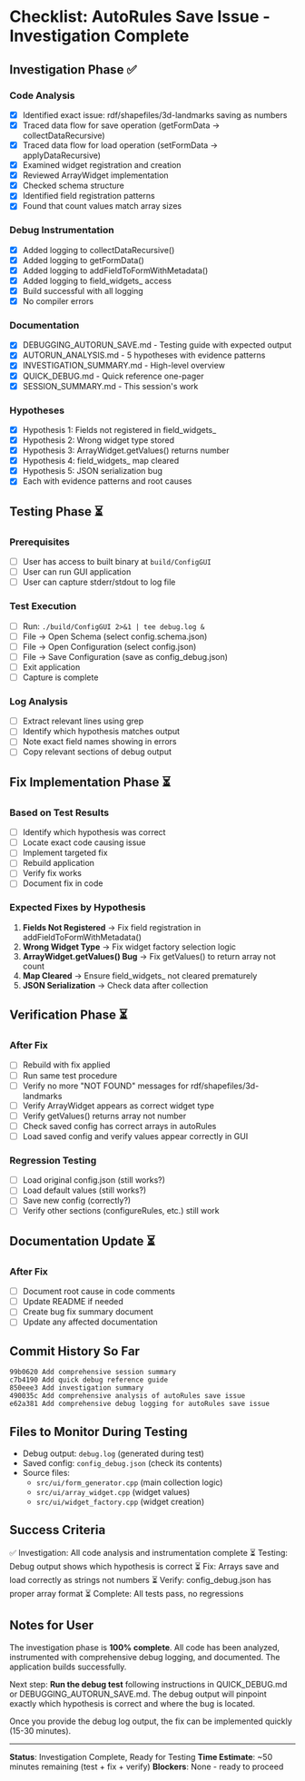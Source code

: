 # Checklist: AutoRules Save Issue - Investigation Complete

## Investigation Phase ✅

### Code Analysis
- [x] Identified exact issue: rdf/shapefiles/3d-landmarks saving as numbers
- [x] Traced data flow for save operation (getFormData → collectDataRecursive)
- [x] Traced data flow for load operation (setFormData → applyDataRecursive)
- [x] Examined widget registration and creation
- [x] Reviewed ArrayWidget implementation
- [x] Checked schema structure
- [x] Identified field registration patterns
- [x] Found that count values match array sizes

### Debug Instrumentation
- [x] Added logging to collectDataRecursive()
- [x] Added logging to getFormData()
- [x] Added logging to addFieldToFormWithMetadata()
- [x] Added logging to field_widgets_ access
- [x] Build successful with all logging
- [x] No compiler errors

### Documentation
- [x] DEBUGGING_AUTORUN_SAVE.md - Testing guide with expected output
- [x] AUTORUN_ANALYSIS.md - 5 hypotheses with evidence patterns
- [x] INVESTIGATION_SUMMARY.md - High-level overview
- [x] QUICK_DEBUG.md - Quick reference one-pager
- [x] SESSION_SUMMARY.md - This session's work

### Hypotheses
- [x] Hypothesis 1: Fields not registered in field_widgets_
- [x] Hypothesis 2: Wrong widget type stored
- [x] Hypothesis 3: ArrayWidget.getValues() returns number
- [x] Hypothesis 4: field_widgets_ map cleared
- [x] Hypothesis 5: JSON serialization bug
- [x] Each with evidence patterns and root causes

## Testing Phase ⏳

### Prerequisites
- [ ] User has access to built binary at `build/ConfigGUI`
- [ ] User can run GUI application
- [ ] User can capture stderr/stdout to log file

### Test Execution
- [ ] Run: `./build/ConfigGUI 2>&1 | tee debug.log &`
- [ ] File → Open Schema (select config.schema.json)
- [ ] File → Open Configuration (select config.json)
- [ ] File → Save Configuration (save as config_debug.json)
- [ ] Exit application
- [ ] Capture is complete

### Log Analysis
- [ ] Extract relevant lines using grep
- [ ] Identify which hypothesis matches output
- [ ] Note exact field names showing in errors
- [ ] Copy relevant sections of debug output

## Fix Implementation Phase ⏳

### Based on Test Results
- [ ] Identify which hypothesis was correct
- [ ] Locate exact code causing issue
- [ ] Implement targeted fix
- [ ] Rebuild application
- [ ] Verify fix works
- [ ] Document fix in code

### Expected Fixes by Hypothesis
1. **Fields Not Registered** → Fix field registration in addFieldToFormWithMetadata()
2. **Wrong Widget Type** → Fix widget factory selection logic
3. **ArrayWidget.getValues() Bug** → Fix getValues() to return array not count
4. **Map Cleared** → Ensure field_widgets_ not cleared prematurely
5. **JSON Serialization** → Check data after collection

## Verification Phase ⏳

### After Fix
- [ ] Rebuild with fix applied
- [ ] Run same test procedure
- [ ] Verify no more "NOT FOUND" messages for rdf/shapefiles/3d-landmarks
- [ ] Verify ArrayWidget appears as correct widget type
- [ ] Verify getValues() returns array not number
- [ ] Check saved config has correct arrays in autoRules
- [ ] Load saved config and verify values appear correctly in GUI

### Regression Testing
- [ ] Load original config.json (still works?)
- [ ] Load default values (still works?)
- [ ] Save new config (correctly?)
- [ ] Verify other sections (configureRules, etc.) still work

## Documentation Update ⏳

### After Fix
- [ ] Document root cause in code comments
- [ ] Update README if needed
- [ ] Create bug fix summary document
- [ ] Update any affected documentation

## Commit History So Far

```
99b0620 Add comprehensive session summary
c7b4190 Add quick debug reference guide
850eee3 Add investigation summary
490035c Add comprehensive analysis of autoRules save issue
e62a381 Add comprehensive debug logging for autoRules save issue
```

## Files to Monitor During Testing
- Debug output: `debug.log` (generated during test)
- Saved config: `config_debug.json` (check its contents)
- Source files: 
  - `src/ui/form_generator.cpp` (main collection logic)
  - `src/ui/array_widget.cpp` (widget values)
  - `src/ui/widget_factory.cpp` (widget creation)

## Success Criteria
✅ Investigation: All code analysis and instrumentation complete
⏳ Testing: Debug output shows which hypothesis is correct
⏳ Fix: Arrays save and load correctly as strings not numbers
⏳ Verify: config_debug.json has proper array format
⏳ Complete: All tests pass, no regressions

## Notes for User

The investigation phase is **100% complete**. All code has been analyzed, instrumented with comprehensive debug logging, and documented. The application builds successfully.

Next step: **Run the debug test** following instructions in QUICK_DEBUG.md or DEBUGGING_AUTORUN_SAVE.md. The debug output will pinpoint exactly which hypothesis is correct and where the bug is located.

Once you provide the debug log output, the fix can be implemented quickly (15-30 minutes).

---

**Status**: Investigation Complete, Ready for Testing
**Time Estimate**: ~50 minutes remaining (test + fix + verify)
**Blockers**: None - ready to proceed
